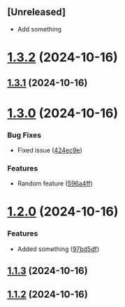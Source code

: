 ## [Unreleased]
* Add something

# [1.3.2](https://github.com/CHR-onicles/release-based-workflow/compare/v1.3.1...v1.3.2) (2024-10-16)

## [1.3.1](https://github.com/CHR-onicles/release-based-workflow/compare/v1.3.0...v1.3.1) (2024-10-16)

# [1.3.0](https://github.com/CHR-onicles/release-based-workflow/compare/v1.2.0...v1.3.0) (2024-10-16)


### Bug Fixes

* Fixed issue ([424ec9e](https://github.com/CHR-onicles/release-based-workflow/commit/424ec9ecb69888ba6e23dbc8e75a36d05508477a))


### Features

* Random feature ([596a4ff](https://github.com/CHR-onicles/release-based-workflow/commit/596a4ffdebd0efbe95c40c56590fd4b91765c483))

# [1.2.0](https://github.com/CHR-onicles/release-based-workflow/compare/v1.1.3...v1.2.0) (2024-10-16)


### Features

* Added something ([97bd5df](https://github.com/CHR-onicles/release-based-workflow/commit/97bd5dfb9094233e307f101a8fbdd08577f0691d))

## [1.1.3](https://github.com/CHR-onicles/release-based-workflow/compare/v1.1.2...v1.1.3) (2024-10-16)

## [1.1.2](https://github.com/CHR-onicles/release-based-workflow/compare/v1.1.1...v1.1.2) (2024-10-16)

